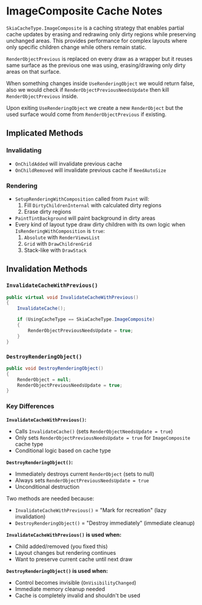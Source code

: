 # ImageComposite Cache Notes

`SkiaCacheType.ImageComposite` is a caching strategy that enables partial cache updates 
by erasing and redrawing only dirty regions while preserving unchanged areas. 
This provides performance for complex layouts where only specific children change 
while others remain static.

`RenderObjectPrevious` is replaced on every draw as a wrapper but it reuses same surface 
as the previous one was using, erasing/drawing only dirty areas on that surface.

When something changes inside `UseRenderingObject` we would return false, 
also we would check if `RenderObjectPreviousNeedsUpdate` then kill `RenderObjectPrevious` inside.

Upon exiting `UseRenderingObject` we create a new `RenderObject` but the used surface 
would come from `RenderObjectPrevious` if existing.

## Implicated Methods

### Invalidating

* `OnChildAdded` will invalidate previous cache
* `OnChildRemoved` will invalidate previous cache if `NeedAutoSize`

### Rendering

* `SetupRenderingWithComposition` called from `Paint` will:
  1. Fill `DirtyChildrenInternal` with calculated dirty regions
  2. Erase dirty regions
* `PaintTintBackground` will paint background in dirty areas
* Every kind of layout type draw dirty children with its own logic when `IsRenderingWithComposition` is `true`:
  1. `Absolute` with `RenderViewsList`
  2. `Grid` with `DrawChildrenGrid`
  3. Stack-like with `DrawStack`

## Invalidation Methods

### `InvalidateCacheWithPrevious()`
```csharp
public virtual void InvalidateCacheWithPrevious()
{
    InvalidateCache();

    if (UsingCacheType == SkiaCacheType.ImageComposite)
    {
        RenderObjectPreviousNeedsUpdate = true;
    }
}
```

### `DestroyRenderingObject()`
```csharp
public void DestroyRenderingObject()
{
    RenderObject = null;
    RenderObjectPreviousNeedsUpdate = true;
}
```

### Key Differences

**`InvalidateCacheWithPrevious()`:**
- Calls `InvalidateCache()` (sets `RenderObjectNeedsUpdate = true`)
- Only sets `RenderObjectPreviousNeedsUpdate = true` for `ImageComposite` cache type
- Conditional logic based on cache type

**`DestroyRenderingObject()`:**
- Immediately destroys current `RenderObject` (sets to null)
- Always sets `RenderObjectPreviousNeedsUpdate = true`
- Unconditional destruction

Two methods are needed because:
- `InvalidateCacheWithPrevious()` = "Mark for recreation" (lazy invalidation)
- `DestroyRenderingObject()` = "Destroy immediately" (immediate cleanup)

**`InvalidateCacheWithPrevious()` is used when:**
- Child added/removed (you fixed this)
- Layout changes but rendering continues
- Want to preserve current cache until next draw

**`DestroyRenderingObject()` is used when:**
- Control becomes invisible (`OnVisibilityChanged`)
- Immediate memory cleanup needed
- Cache is completely invalid and shouldn't be used
